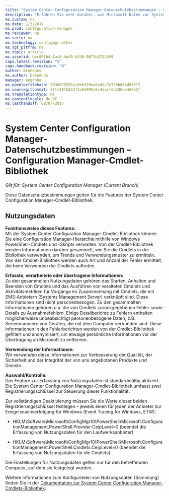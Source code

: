 ```yaml
---
title: "System Center Configuration Manager-Datenschutzbestimmungen – Configuration Manager-Cmdlet-Bibliothek | Microsoft-Dokumentation"
description: "Erfahren Sie mehr darüber, wie Microsoft Daten zur System Center Configuration Manager-Cmdlet-Bibliothek sammelt und verwendet."
ms.custom: na
ms.date: 1/3/2017
ms.prod: configuration-manager
ms.reviewer: na
ms.suite: na
ms.technology: configmgr-other
ms.tgt_pltfrm: na
ms.topic: article
ms.assetid: bec00fb4-1ac0-4e49-b330-0871b3722459
caps.latest.revision: "5"
caps.handback.revision: "0"
author: Brenduns
ms.author: brenduns
manager: angrobe
ms.openlocfilehash: 3936075555cc0bb370ea6e42c7e720b864d565f7
ms.sourcegitcommit: 51fc48fb023f1e8d995c6c4eacfda7dbec4d0b2f
ms.translationtype: HT
ms.contentlocale: de-DE
ms.lasthandoff: 08/07/2017
---
```

# <a name="system-center-configuration-manager-privacy-statement---configuration-manager-cmdlet-library"></a>System Center Configuration Manager-Datenschutzbestimmungen – Configuration Manager-Cmdlet-Bibliothek

*Gilt für: System Center Configuration Manager (Current Branch)*

Diese Datenschutzbestimmungen gelten für die Features der System Center Configuration Manager-Cmdlet-Bibliothek.  

## <a name="usage-data"></a>Nutzungsdaten  
 **Funktionsweise dieses Features:**   
Mit der System Center Configuration Manager-Cmdlet-Bibliothek können Sie eine Configuration Manager-Hierarchie mithilfe von Windows PowerShell-Cmdlets und -Skripts verwalten. Von der Cmdlet-Bibliothek werden Informationen darüber gesammelt, wie Sie die Cmdlets in der Bibliothek verwenden, um Trends und Verwendungsmuster zu ermitteln. Von der Cmdlet-Bibliothek werden auch Art und Anzahl der Fehler ermittelt, die beim Verwenden der Cmdlets auftreten.  

 **Erfasste, verarbeitete oder übertragene Informationen:**   
Zu den gesammelten Nutzungsdaten gehören das Starten, Anhalten und Beenden von Cmdlets und das Ausführen von veralteten Cmdlets und Aktivitätsmetriken für Vorgänge im Zusammenhang mit Cmdlets, die mit SMS-Anbietern (Systems Management Server) verknüpft sind. Diese Informationen sind nicht personenbezogen.  Zu den gesammelten Informationen gehören u.a. die von Cmdlets zurückgegebenen Fehler sowie Details zu Ausnahmefehlern. Einige Detailberichte zu Fehlern enthalten möglicherweise unbeabsichtigt personenbezogene Daten, z.B. Seriennummern von Geräten, die mit dem Computer verbunden sind. Diese Informationen in den Fehlerberichten werden von der Cmdlet-Bibliothek gefiltert und anonymisiert, um etwaige persönliche Informationen vor der Übertragung an Microsoft zu entfernen.  

 **Verwendung der Informationen:**   
Wir verwenden diese Informationen zur Verbesserung der Qualität, der Sicherheit und der Integrität der von uns angebotenen Produkte und Dienste.  

 **Auswahl/Kontrolle:**   
Das Feature zur Erfassung von Nutzungsdaten ist standardmäßig aktiviert. Die System Center Configuration Manager-Cmdlet-Bibliothek umfasst zwei Registrierungsschlüssel zur Steuerung dieser Funktionalität.  

 Zur vollständigen Deaktivierung müssen Sie die Werte dieser beiden Registrierungsschlüssel festlegen – jeweils einen für jeden der Anbieter zur Ereignisnachverfolgung für Windows (Event Tracing for Windows, ETW):  

-   HKLM\Software\Microsoft\ConfigMgr10\PowerShell\Microsoft.ConfigurationManagement.PowerShell.Provider:CeipLevel=0 (beendet die Erfassung von Nutzungsdaten für den Laufwerksanbieter)  

-   HKLM\Software\Microsoft\ConfigMgr10\PowerShell\Microsoft.ConfigurationManagement.PowerShell.Cmdlets:CeipLevel=0 (beendet die Erfassung von Nutzungsdaten für die Cmdlets)  

 Die Einstellungen für Nutzungsdaten gelten nur für den betreffenden Computer, auf dem sie festgelegt wurden.  

 Weitere Informationen zum Konfigurieren von Nutzungsdaten (Sammlung) finden Sie in der [Dokumentation zur System Center Configuration Manager-Cmdlets-Bibliothek](https://technet.microsoft.com/en-us/library/dn958404.aspx).   
